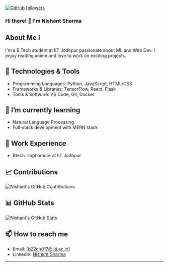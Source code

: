 
[![GitHub followers](https://img.shields.io/github/followers/Nishant2102?label=Follow&style=social)](https://github.com/Nishant2102)

### Hi there! 👋 I'm Nishant Sharma


## About Me ℹ️
I'm a B.Tech student at IIT Jodhpur passionate about ML and Web Dev. I enjoy reading anime and love to work on exciting projects.

## 🔧 Technologies & Tools
- Programming Languages: Python, JavaScript, HTML/CSS
- Frameworks & Libraries: TensorFlow, React, Flask
- Tools & Software: VS Code, Git, Docker

## 🌱 I’m currently learning
- Natural Language Processing
- Full-stack development with MERN stack

## 💼 Work Experience
- Btech. sophomore at IIT Jodhpur

## 📈 Contributions
![Nishant's GitHub Contributions](https://github-readme-streak-stats.herokuapp.com/?user=Nishant2102)

## 📊 GitHub Stats
![Nishant's GitHub Stats](https://github-readme-stats.vercel.app/api?username=Nishant2102&show_icons=true&theme=radical)

## 📫 How to reach me
- Email: [b22ch017@iitj.ac.in]
- LinkedIn: [Nishant Sharma](https://www.linkedin.com/in/nishantsharma2102)

---

